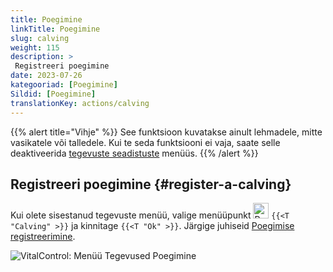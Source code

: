 ```yaml
---
title: Poegimine
linkTitle: Poegimine
slug: calving
weight: 115
description: >
 Registreeri poegimine
date: 2023-07-26
kategooriad: [Poegimine]
Sildid: [Poegimine]
translationKey: actions/calving
---
```

{{% alert title="Vihje" %}}
See funktsioon kuvatakse ainult lehmadele, mitte vasikatele või talledele.
Kui te seda funktsiooni ei vaja, saate selle deaktiveerida [tegevuste seadistuste](../setting/) menüüs.
{{% /alert %}}

## Registreeri poegimine {#register-a-calving}
 
Kui olete sisestanud tegevuste menüü, valige menüüpunkt <img src="/icons/actions/calving.svg" width="25" align="bottom" alt="Poegimine"  alt="Poegimine"/> `{{<T "Calving" >}}` ja kinnitage `{{<T "Ok" >}}`. Järgige juhiseid [Poegimise registreerimine](/et/docs/new/calving/).

   ![VitalControl: Menüü Tegevused Poegimine](../images/calving.png "Poegimine")

